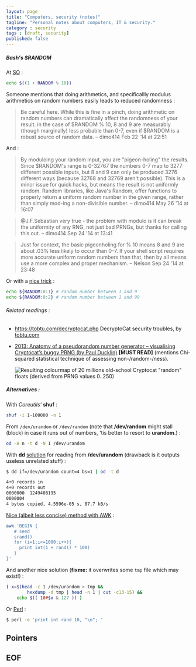 ```yaml
---
layout: page
title: "Computers, security (notes)"
tagline: "Personal notes about computers, IT & security."
category : security
tags : [draft, security]
published: false
---
```



##### Bash's $RANDOM

At [SO](https://stackoverflow.com/a/1195035) :

```bash
echo $((1 + RANDOM % 10))
```

Someone mentions that doing arithmetics, and specificallly modulus arithmetics
on random numbers easily leads to reduced randomness :

> Be careful here. While this is fine in a pinch, doing arithmetic on random
> numbers can dramatically affect the randomness of your result. in the case of
> $RANDOM % 10, 8 and 9 are measurably (though marginally) less probable than
> 0-7, even if $RANDOM is a robust source of random data. – dimo414 Feb 22 '14
> at 22:51

And :

> By moduloing your random input, you are "pigeon-holing" the results. Since
> $RANDOM's range is 0-32767 the numbers 0-7 map to 3277 different possible
> inputs, but 8 and 9 can only be produced 3276 different ways (because 32768
> and 32769 aren't possible). This is a minor issue for quick hacks, but means
> the result is not uniformly random. Random libraries, like Java's Random,
> offer functions to properly return a uniform random number in the given
> range, rather than simply mod-ing a non-divisible number. – dimo414 May 26
> '14 at 16:07

> @J.F.Sebastian very true - the problem with modulo is it can break the
> uniformity of any RNG, not just bad PRNGs, but thanks for calling this out. –
> dimo414 Sep 24 '14 at 13:41

> Just for context, the basic pigeonholing for % 10 means 8 and 9 are about
> .03% less likely to occur than 0–7. If your shell script requires more
> accurate uniform random numbers than that, then by all means use a more
> complex and proper mechanism. – Nelson Sep 24 '14 at 23:48

Or with a [nice trick](https://stackoverflow.com/a/46320476) :

```bash
echo ${RANDOM:0:1} # random number between 1 and 9
echo ${RANDOM:0:2} # random number between 1 and 99
```

###### Related readings :

* <https://tobtu.com/decryptocat.php> DecryptoCat security troubles, by
  [tobtu.com](https://tobtu.com/)
* [2013: Anatomy of a pseudorandom number generator – visualising Cryptocat’s buggy PRNG (by Paul Ducklin)](https://nakedsecurity.sophos.com/2013/07/09/anatomy-of-a-pseudorandom-number-generator-visualising-cryptocats-buggy-prng/)
  __[MUST READ]__ (mentions Chi-squared statistical technique of assessing non-/random-/ness).

    ![Resulting colourmap of 20 millions old-school Cryptocat "random" floats (derived from PRNG values 0..250)](https://sophosnews.files.wordpress.com/2013/07/colourmap-mod251-4801.png)

##### Alternatives :

With _Coreutils'_ __shuf__ :

```bash
shuf -i 1-100000 -n 1
```

From `/dev/urandom` or `/dev/random` (note that __/dev/random__ might stall
(block) in case it runs out of numbers, 'tis better to resort to __urandom__.) :

```bash
od -A n -t d -N 1 /dev/urandom
```

With __dd__ [solution](https://stackoverflow.com/a/32172294) for reading from
__/dev/urandom__ (drawback is it outputs useless unrelated stuff) :

```bash
$ dd if=/dev/urandom count=4 bs=1 | od -t d

4+0 records in
4+0 records out
0000000  1249408195
0000004
4 bytes copied, 4.5596e-05 s, 87.7 kB/s
```

[Nice (albeit less concise) method with AWK](https://stackoverflow.com/a/1197337) :

```bash
awk 'BEGIN {
   # seed
   srand()
   for (i=1;i<=1000;i++){
     print int(1 + rand() * 100)
   }
}'
```

And another nice solution (__fixme:__ it overwrites some `tmp` file which may exist!) :

```bash
( x=$(head -c 1 /dev/urandom > tmp &&
        hexdump -d tmp | head -n 1 | cut -c13-15) &&
    echo $(( 10#$x & 127 )) )
```

Or [Perl](https://stackoverflow.com/a/23539217) :

```bash
$ perl -e 'print int rand 10, "\n"; '
```

## Pointers


## EOF

